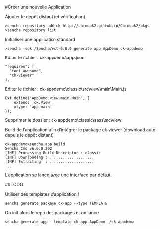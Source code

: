#Créer une nouvelle Application

Ajouter le dépôt distant (et vérification)
````
>sencha repository add ck http://chinook2.github.io/Chinook2/pkgs
>sencha repository list
````

Initialiser une application standard
````
>sencha -sdk /Sencha/ext-6.0.0 generate app AppDemo ck-appdemo
````

Editer le fichier : ck-appdemo\app.json
````
"requires": [
  "font-awesome",
  "ck-viewer"
],
````

Editer le fichier : ck-appdemo\classic\src\view\main\Main.js
````
Ext.define('AppDemo.view.main.Main', {
    extend: 'ck.View',
    xtype: 'app-main'
});
````

Supprimer le dossier : ck-appdemo\classic\sass\src\view

Build de l’application afin d’intégrer le package ck-viewer (download auto depuis le dépôt distant)
````
ck-appdemo>sencha app build
Sencha Cmd v6.0.0.202
[INF] Processing Build Descriptor : classic
[INF] Downloading : ....................
[INF] Extracting  : ....................
...
````

L’application se lance avec une interface par défaut.


##TODO

Utiliser des templates d’application !
````
sencha generate package ck-app --type TEMPLATE
````

On init alors le repo des packages et on lance
````
sencha generate app --template ck-app AppDemo ./ck-appdemo 
````

